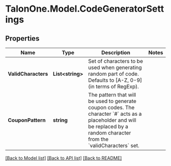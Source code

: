 
# TalonOne.Model.CodeGeneratorSettings

## Properties

Name | Type | Description | Notes
------------ | ------------- | ------------- | -------------
**ValidCharacters** | **List&lt;string&gt;** | Set of characters to be used when generating random part of code. Defaults to [A-Z, 0-9] (in terms of RegExp). | 
**CouponPattern** | **string** | The pattern that will be used to generate coupon codes. The character &#x60;#&#x60; acts as a placeholder and will be replaced by a random character from the &#x60;validCharacters&#x60; set.  | 

[[Back to Model list]](../README.md#documentation-for-models)
[[Back to API list]](../README.md#documentation-for-api-endpoints)
[[Back to README]](../README.md)

